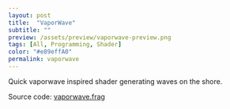 ```yaml
---
layout: post
title:  "VaporWave"
subtitle: ""
preview: /assets/preview/vaporwave-preview.png
tags: [All, Programming, Shader]
color: "#e89effA0"
permalink: vaporwave
---
```


<p align="center">

<a href="shader-html/vaporwave-full.html" >
<canvas class="glslCanvas" data-fragment-url="/assets/shaders/vaporwave.frag" width="700" height="500"></canvas>
</a>
</p>
Quick vaporwave inspired shader generating waves on the shore.

Source code: <a href="https://github.com/aklevy/aklevy.github.io/blob/master/assets/shaders/vaporwave.frag" >vaporwave.frag</a>

